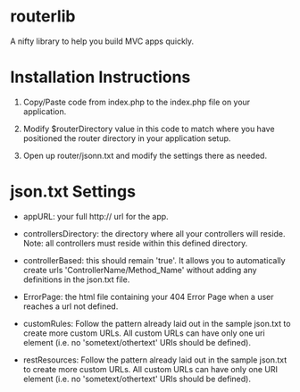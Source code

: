 # routerlib
A nifty library to help you build MVC apps quickly.


# Installation Instructions
1) Copy/Paste code from index.php to the index.php file on your application. 

2) Modify $routerDirectory value in this code to match where you have positioned the router directory in your application setup.

3) Open up router/jsonn.txt and modify the settings there as needed.

# json.txt Settings

- appURL: your full http:// url for the app.
- controllersDirectory: the directory where all your controllers will reside. Note: all controllers must reside within this defined directory.
- controllerBased: this should remain 'true'. It allows you to automatically create urls 'ControllerName/Method_Name' without adding any definitions in the json.txt file.
- ErrorPage: the html file containing your 404 Error Page when a user reaches a url not defined.

- customRules: Follow the pattern already laid out in the sample json.txt to create more custom URLs. All custom URLs can have only one uri element (i.e. no 'sometext/othertext' URIs should be defined).

- restResources: Follow the pattern already laid out in  the sample json.txt to create more custom URLs. All custom URLs can have only one URI element (i.e. no 'sometext/othertext' URIs should be defined).
